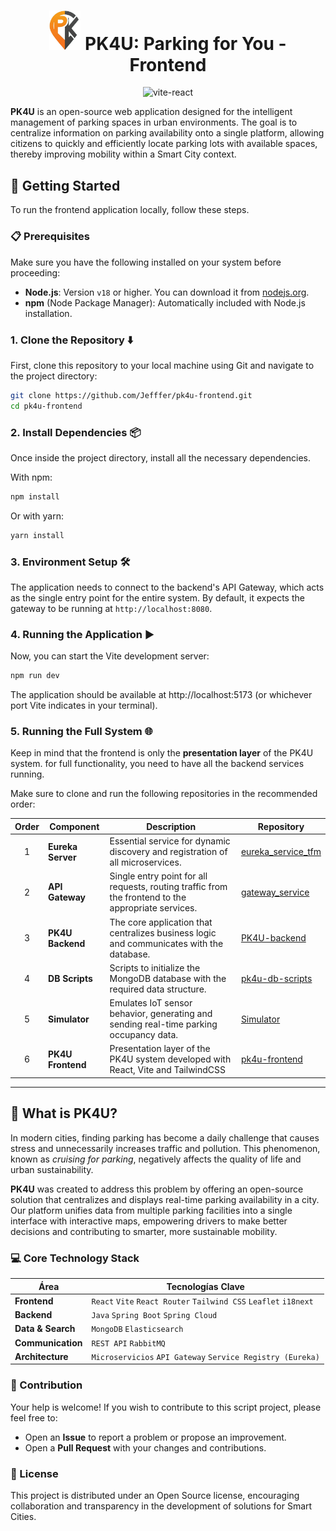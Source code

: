 <!--
<p align="center">
  <img src="public/logo-transparent.png" alt="PK4U Logo" width="120"/>
</p>

<p align="center">
  <img src="https://camo.githubusercontent.com/ed0af164ae05d97fefe3d5abb213aab6a5c71ff229c2000b2bfc63e016971ddc/68747470733a2f2f7265732e636c6f7564696e6172792e636f6d2f64786766366f68766f2f696d6167652f75706c6f61642f76313732393031323936302f737461727465722d766974652d72656163742d6d696e5f6b7676326c782e706e67" alt="vite-react" width="280"/>
</p>

<p align="center">
  <img src="https://w7.pngwing.com/pngs/403/269/png-transparent-react-react-native-logos-brands-in-colors-icon-thumbnail.png" alt="react"/>
  <img src="https://w7.pngwing.com/pngs/293/485/png-transparent-tailwind-css-hd-logo.png" alt="react" width="120"/>
  <img src="https://pngate.com/wp-content/uploads/2025/05/vite-logo-lightning-bolt-gradient-vector-design-1.png" alt="react" width="120"/>  
</p>
-->

<h1 align="center">
  <img src="https://github.com/Jefffer/pk4u-frontend/blob/main/public/logo-transparent.png" alt="PK4U Logo" width="50"/>  
  PK4U: Parking for You - Frontend
</h1>

<p align="center">
   <img src="https://camo.githubusercontent.com/ed0af164ae05d97fefe3d5abb213aab6a5c71ff229c2000b2bfc63e016971ddc/68747470733a2f2f7265732e636c6f7564696e6172792e636f6d2f64786766366f68766f2f696d6167652f75706c6f61642f76313732393031323936302f737461727465722d766974652d72656163742d6d696e5f6b7676326c782e706e67" alt="vite-react" width="250"/>
</p>

**PK4U** is an open-source web application designed for the intelligent management of parking spaces in urban environments. The goal is to centralize information on parking availability onto a single platform, allowing citizens to quickly and efficiently locate parking lots with available spaces, thereby improving mobility within a Smart City context.

## 🚀 Getting Started

To run the frontend application locally, follow these steps.

### 📋 Prerequisites

Make sure you have the following installed on your system before proceeding:

* **Node.js**: Version `v18` or higher. You can download it from [nodejs.org](https://nodejs.org/).
* **npm** (Node Package Manager): Automatically included with Node.js installation.

### 1. Clone the Repository ⬇️

First, clone this repository to your local machine using Git and navigate to the project directory:

```bash
git clone https://github.com/Jefffer/pk4u-frontend.git
cd pk4u-frontend
```

### 2. Install Dependencies 📦
Once inside the project directory, install all the necessary dependencies.

With npm:

```bash
npm install
```

Or with yarn:

```bash
yarn install
```

### 3. Environment Setup 🛠️
The application needs to connect to the backend's API Gateway, which acts as the single entry point for the entire system. By default, it expects the gateway to be running at `http://localhost:8080`.


### 4. Running the Application ▶️
Now, you can start the Vite development server:
```bash
npm run dev
```

The application should be available at http://localhost:5173 (or whichever port Vite indicates in your terminal).

### 5. Running the Full System 🌐
Keep in mind that the frontend is only the **presentation layer** of the PK4U system. for full functionality, you need to have all the backend services running.

Make sure to clone and run the following repositories in the recommended order:

| Order | Component             | Description                                                                                          | Repository                                                                    |
| :---: | --------------------- | ---------------------------------------------------------------------------------------------------- | ----------------------------------------------------------------------------- |
|   1   | **Eureka Server** | Essential service for dynamic discovery and registration of all microservices.                       | [eureka_service_tfm](https://github.com/gecamara/eureka_service_tfm)       |
|   2   | **API Gateway** | Single entry point for all requests, routing traffic from the frontend to the appropriate services.  | [gateway_service](https://github.com/gecamara/gateway_service)         |
|   3   | **PK4U Backend** | The core application that centralizes business logic and communicates with the database.             | [PK4U-backend](https://github.com/MMunozLo/PK4U-backend.git)         |
|   4   | **DB Scripts** | Scripts to initialize the MongoDB database with the required data structure.                         | [pk4u-db-scripts](https://github.com/Jefffer/pk4u-db-scripts)           |
|   5   | **Simulator** | Emulates IoT sensor behavior, generating and sending real-time parking occupancy data.               | [Simulator](https://github.com/MMunozLo/Simulator)                   |
|   6   | **PK4U Frontend** | Presentation layer of the PK4U system developed with React, Vite and TailwindCSS              | [pk4u-frontend](https://github.com/Jefffer/pk4u-frontend)                   |

---
## 🌟 What is PK4U?

In modern cities, finding parking has become a daily challenge that causes stress and unnecessarily increases traffic and pollution. This phenomenon, known as _cruising for parking_, negatively affects the quality of life and urban sustainability.

**PK4U** was created to address this problem by offering an open-source solution that centralizes and displays real-time parking availability in a city. Our platform unifies data from multiple parking facilities into a single interface with interactive maps, empowering drivers to make better decisions and contributing to smarter, more sustainable mobility.

### 💻 Core Technology Stack

| Área                | Tecnologías Clave                                                              |
| ------------------- | ------------------------------------------------------------------------------ |
| **Frontend** | `React` `Vite` `React Router` `Tailwind CSS` `Leaflet` `i18next`                 |
| **Backend** | `Java` `Spring Boot` `Spring Cloud`                                            |
| **Data & Search**| `MongoDB` `Elasticsearch`                                                      |
| **Communication** | `REST API` `RabbitMQ`                                                          |
| **Architecture** | `Microservicios` `API Gateway` `Service Registry (Eureka)`                     |

### 🤝 Contribution
Your help is welcome! If you wish to contribute to this script project, please feel free to:

* Open an **Issue** to report a problem or propose an improvement.
* Open a **Pull Request** with your changes and contributions.

### 📄 License
This project is distributed under an Open Source license, encouraging collaboration and transparency in the development of solutions for Smart Cities.
